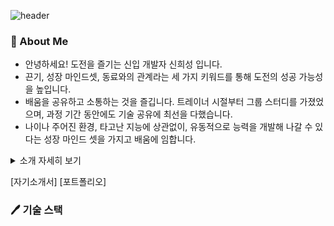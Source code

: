 ![header](https://capsule-render.vercel.app/api?type=waving&color=auto&height=300&section=header&text=안녕하세요!&fontSize=50&fontColor=FFFFFF&animation=fadeIn&fontAlignY=38&desc=신희성의%20깃%20허브%20저장소에%20오신것을%20환영합니다&descAlignY=55&descAlign=50&descSize=35)

### 💬 About Me
* 안녕하세요! 도전을 즐기는 신입 개발자 신희성 입니다.
* 끈기, 성장 마인드셋, 동료와의 관계라는 세 가지 키워드를 통해 도전의 성공 가능성을 높입니다.
* 배움을 공유하고 소통하는 것을 즐깁니다. 트레이너 시절부터 그룹 스터디를 가졌었으며, 과정 기간 동안에도 기술 공유에 최선을 다했습니다.
* 나이나 주어진 환경, 타고난 지능에 상관없이, 유동적으로 능력을 개발해 나갈 수 있다는 성장 마인드 셋을 가지고 배움에 임합니다.
 
<details><summary>소개 자세히 보기</summary>
  
* 제게 도전을 즐길 수 있게 도와준 세 가지 요소로 저를 소개하고 싶습니다.
  * 끈기, 성실성
    * 6개월의 캠프 기간 동안 출석률 100%를 달성했으며, 매일 9시부터 10시까지 12시간 이상의 시간을 학원에서 보내며, 코딩에 몰두하였습니다. 
    * 이를 통해 도전의 성공 확률을 끌어올릴 수 있었고, 결국 비전공자이지만 수료시 우수한 성적으로 모범상을 수상하며 수료할 수 있었습니다.
  * 성장 마인드셋
    * 처음 보는 기술이라도 도큐먼트를 참조하고 부분 부분 예제코드를 만들어 적용하다보면 습득하지 못할 기술은 없다는 마인드로 개발에 임하고 있습니다.
    * 실제로 정규 과정에 포함되지 않은 Node.JS, Express.JS, Vite, React 등을 학습히여 메인 프로젝트에 적용할 수 있었습니다.
  * 동료와의 관계, 책임감
    * 개인이 낼 수 있는 능력 이상의 시너지를 발휘하게 해주는 요인이라고 생각합니다.
    * 내가 짊어질 수 있는 한 많은 책임을, 가능하다면 동료의 책임까지 조금씩 더 짊어지는 것으로 좋은 관계를 만들 수 있다고 생각합니다.
    * 메인 프로젝트 진입 전, 백엔드, 프론트엔드, 인프라 영역의 표준 기술과 구조를 정하기 위해, 밤낮으로 주말없이 새로운 기술 습득에 매진 하였습니다.
    * 그 결과, 메인 프로젝트 시 팀원들이 할당된 서브시스템의 코딩에만 집중할 수 있도록, 직접적인 개발 외 클라우드 인프라를 전담할 수 있었습니다.    
* 이러한 끈기, 성장 마인드셋, 동료와의 관계 등을 바탕으로 도전의 불확실성에서 기인한 불안감을 고양감, 흥분감 등으로 전환시켜 새로운 도전의 성공 확률을 끌어올릴 수 있었습니다.
* 앞으로는 실제 현업 필드에서 제가 속한 기업에 이윤과 가치를 창출해 낼 수 있는 도전들을 계속해서 이어나가고자 합니다.
  
</details>

[자기소개서] [포트폴리오]

### 🖊️ 기술 스택
<!--
**SHINISEONG/SHINISEONG** is a ✨ _special_ ✨ repository because its `README.md` (this file) appears on your GitHub profile.

Here are some ideas to get you started:

- 🔭 I’m currently working on ...
- 🌱 I’m currently learning ...
- 👯 I’m looking to collaborate on ...
- 🤔 I’m looking for help with ...
- 💬 Ask me about ...
- 📫 How to reach me: ...
- 😄 Pronouns: ...
- ⚡ Fun fact: ...
-->
